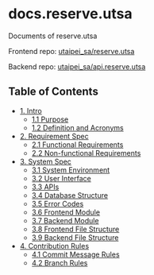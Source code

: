 # docs.reserve.utsa
Documents of reserve.utsa

Frontend repo: [utaipei_sa/reserve.utsa](https://github.com/utaipei-sa/reserve.utsa)

Backend repo: [utaipei_sa/api.reserve.utsa](https://github.com/utaipei-sa/api.reserve.utsa)

## Table of Contents
- [1. Intro](./1_intro.md/1_0_intro.md)
  - [1.1 Purpose](./1_intro.md/1_1_purpose.md)
  - [1.2 Definition and Acronyms](./1_intro.md/1_2_definition_and_acronyms.md)
- [2. Requirement Spec](./2_requirement_spec/2_0_requirement_spec.md)
  - [2.1 Functional Requirements](./2_requirement_spec/2_1_functional_requirements.md)
  - [2.2 Non-functional Requirements](./2_requirement_spec/2_2_non_functional_requirements.md)
- [3. System Spec](./3_system_spec/3_0_system_spec.md)
  - [3.1 System Environment](./3_system_spec/3_1_system_environment.md)
  - [3.2 User Interface](./3_system_spec/3_2_user_interface.md)
  - [3.3 APIs](./3_system_spec/3_3_APIs.md)
  - [3.4 Database Structure](./3_system_spec/3_4_database_structure.md)
  - [3.5 Error Codes](./3_system_spec/3_5_error_code.md)
  - [3.6 Frontend Module](./3_system_spec/3_6_frontend_module.md)
  - [3.7 Backend Module](./3_system_spec/3_7_backend_module.md)
  - [3.8 Frontend File Structure](./3_system_spec/3_8_frontend_file_structure.md)
  - [3.9 Backend File Structure](./3_system_spec/3_9_backend_file_structure.md)
- [4. Contribution Rules](./4_contribution_rules/4_0_contribution_rules.md)
  - [4.1 Commit Message Rules](./4_contribution_rules/4_1_commit_message_rules.md)
  - [4.2 Branch Rules](./4_contribution_rules/4_2_branch_rules.md)
